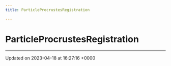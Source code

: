 ```yaml
---
title: ParticleProcrustesRegistration

---
```


# ParticleProcrustesRegistration





-------------------------------

Updated on 2023-04-18 at 16:27:16 +0000